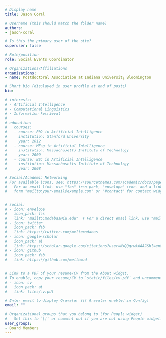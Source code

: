 ```yaml
---
# Display name
title: Jason Coral

# Username (this should match the folder name)
authors:
- jason-coral

# Is this the primary user of the site?
superuser: false

# Role/position
role: Social Events Coordinator

# Organizations/Affiliations
organizations:
- name: Postdoctoral Association at Indiana University Bloomington

# Short bio (displayed in user profile at end of posts)
bio: 

# interests:
# - Artificial Intelligence
# - Computational Linguistics
# - Information Retrieval
# 
# education:
#   courses:
#   - course: PhD in Artificial Intelligence
#     institution: Stanford University
#     year: 2012
#   - course: MEng in Artificial Intelligence
#     institution: Massachusetts Institute of Technology
#     year: 2009
#   - course: BSc in Artificial Intelligence
#     institution: Massachusetts Institute of Technology
#     year: 2008

# Social/Academic Networking
# For available icons, see: https://sourcethemes.com/academic/docs/page-builder/#icons
#   For an email link, use "fas" icon pack, "envelope" icon, and a link in the
#   form "mailto:your-email@example.com" or "#contact" for contact widget.


# social:
# - icon: envelope
#   icon_pack: fas
#   link: "mailto:modabas@iu.edu"  # For a direct email link, use "mailto:test@example.org".
# - icon: twitter
#   icon_pack: fab
#   link: https://twitter.com/meltemodabas
# - icon: google-scholar
#   icon_pack: ai
#   link: https://scholar.google.com/citations?user=NxQQgrwAAAAJ&hl=en&oi=ao
# - icon: github
#   icon_pack: fab
#   link: https://github.com/meltemod
  
  
# Link to a PDF of your resume/CV from the About widget.
# To enable, copy your resume/CV to `static/files/cv.pdf` and uncomment the lines below.
# - icon: cv
#   icon_pack: ai
#   link: files/cv.pdf

# Enter email to display Gravatar (if Gravatar enabled in Config)
email: ""

# Organizational groups that you belong to (for People widget)
#   Set this to `[]` or comment out if you are not using People widget.
user_groups:
- Board Members
---
```


